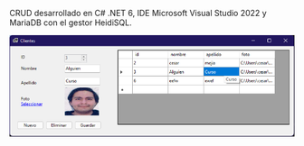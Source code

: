 CRUD desarrollado en C# .NET 6, IDE Microsoft Visual Studio 2022 y MariaDB con el gestor HeidiSQL.

![Esta es una imagen](/crud.png)
